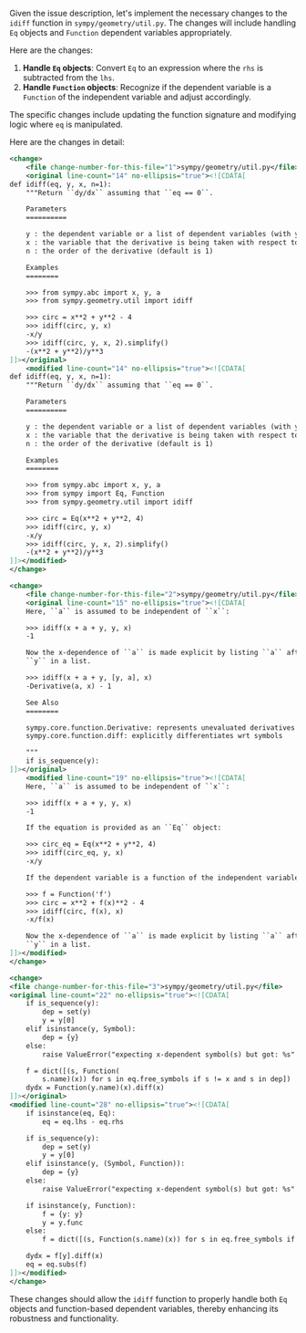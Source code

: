 Given the issue description, let's implement the necessary changes to the `idiff` function in `sympy/geometry/util.py`. The changes will include handling `Eq` objects and `Function` dependent variables appropriately.

Here are the changes:

1. **Handle `Eq` objects**: Convert `Eq` to an expression where the `rhs` is subtracted from the `lhs`.
2. **Handle `Function` objects**: Recognize if the dependent variable is a `Function` of the independent variable and adjust accordingly.

The specific changes include updating the function signature and modifying logic where `eq` is manipulated.

Here are the changes in detail:

```xml
<change>
    <file change-number-for-this-file="1">sympy/geometry/util.py</file>
    <original line-count="14" no-ellipsis="true"><![CDATA[
def idiff(eq, y, x, n=1):
    """Return ``dy/dx`` assuming that ``eq == 0``.

    Parameters
    ==========

    y : the dependent variable or a list of dependent variables (with y first)
    x : the variable that the derivative is being taken with respect to
    n : the order of the derivative (default is 1)

    Examples
    ========

    >>> from sympy.abc import x, y, a
    >>> from sympy.geometry.util import idiff

    >>> circ = x**2 + y**2 - 4
    >>> idiff(circ, y, x)
    -x/y
    >>> idiff(circ, y, x, 2).simplify()
    -(x**2 + y**2)/y**3
]]></original>
    <modified line-count="14" no-ellipsis="true"><![CDATA[
def idiff(eq, y, x, n=1):
    """Return ``dy/dx`` assuming that ``eq == 0``.

    Parameters
    ==========

    y : the dependent variable or a list of dependent variables (with y first)
    x : the variable that the derivative is being taken with respect to
    n : the order of the derivative (default is 1)

    Examples
    ========

    >>> from sympy.abc import x, y, a
    >>> from sympy import Eq, Function
    >>> from sympy.geometry.util import idiff

    >>> circ = Eq(x**2 + y**2, 4)
    >>> idiff(circ, y, x)
    -x/y
    >>> idiff(circ, y, x, 2).simplify()
    -(x**2 + y**2)/y**3
]]></modified>
</change>

<change>
    <file change-number-for-this-file="2">sympy/geometry/util.py</file>
    <original line-count="15" no-ellipsis="true"><![CDATA[
    Here, ``a`` is assumed to be independent of ``x``:

    >>> idiff(x + a + y, y, x)
    -1

    Now the x-dependence of ``a`` is made explicit by listing ``a`` after
    ``y`` in a list.

    >>> idiff(x + a + y, [y, a], x)
    -Derivative(a, x) - 1

    See Also
    ========

    sympy.core.function.Derivative: represents unevaluated derivatives
    sympy.core.function.diff: explicitly differentiates wrt symbols

    """
    if is_sequence(y):
]]></original>
    <modified line-count="19" no-ellipsis="true"><![CDATA[
    Here, ``a`` is assumed to be independent of ``x``:

    >>> idiff(x + a + y, y, x)
    -1

    If the equation is provided as an ``Eq`` object:

    >>> circ_eq = Eq(x**2 + y**2, 4)
    >>> idiff(circ_eq, y, x)
    -x/y

    If the dependent variable is a function of the independent variable:

    >>> f = Function('f')
    >>> circ = x**2 + f(x)**2 - 4
    >>> idiff(circ, f(x), x)
    -x/f(x)

    Now the x-dependence of ``a`` is made explicit by listing ``a`` after
    ``y`` in a list.
]]></modified>
</change>

<change>
<file change-number-for-this-file="3">sympy/geometry/util.py</file>
<original line-count="22" no-ellipsis="true"><![CDATA[
    if is_sequence(y):
        dep = set(y)
        y = y[0]
    elif isinstance(y, Symbol):
        dep = {y}
    else:
        raise ValueError("expecting x-dependent symbol(s) but got: %s" % y)

    f = dict([(s, Function(
        s.name)(x)) for s in eq.free_symbols if s != x and s in dep])
    dydx = Function(y.name)(x).diff(x)
]]></original>
<modified line-count="28" no-ellipsis="true"><![CDATA[
    if isinstance(eq, Eq):
        eq = eq.lhs - eq.rhs

    if is_sequence(y):
        dep = set(y)
        y = y[0]
    elif isinstance(y, (Symbol, Function)):
        dep = {y}
    else:
        raise ValueError("expecting x-dependent symbol(s) but got: %s" % y)

    if isinstance(y, Function):
        f = {y: y}
        y = y.func
    else:
        f = dict([(s, Function(s.name)(x)) for s in eq.free_symbols if s != x and s in dep])

    dydx = f[y].diff(x)
    eq = eq.subs(f)
]]></modified>
</change>
```

These changes should allow the `idiff` function to properly handle both `Eq` objects and function-based dependent variables, thereby enhancing its robustness and functionality.